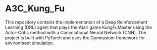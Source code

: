 # A3C_Kung_Fu
This repository contains the implementation of a Deep Reinforcement Learning (DRL) agent that plays the Atari game KungFuMaster using the Actor-Critic method with a Convolutional Neural Network (CNN). The project is built with PyTorch and uses the Gymnasium framework for environment simulation.
